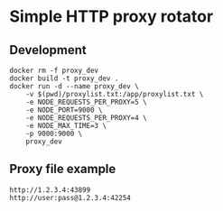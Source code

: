 # Simple HTTP proxy rotator

## Development
```
docker rm -f proxy_dev
docker build -t proxy_dev .
docker run -d --name proxy_dev \
    -v $(pwd)/proxylist.txt:/app/proxylist.txt \
    -e NODE_REQUESTS_PER_PROXY=5 \
    -e NODE_PORT=9000 \
    -e NODE_REQUESTS_PER_PROXY=4 \
    -e NODE_MAX_TIME=3 \
    -p 9000:9000 \
    proxy_dev
```

## Proxy file example
```
http://1.2.3.4:43899
http://user:pass@1.2.3.4:42254
```

